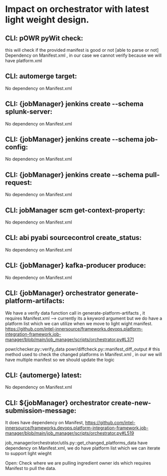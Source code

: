 # Impact on orchestrator with latest light weight design.

## CLI: pOWR pyWit check:
this will check if the provided manifest is good or not [able to parse or not]
Dependency on Manifest.xml , in our case we cannot verify because we will have platform.xml


## CLI: automerge target:
No dependency on Manifest.xml 


## CLI: {jobManager} jenkins create --schema splunk-server:
No dependency on Manifest.xml 

## CLI: {jobManager} jenkins create --schema job-config:
No dependency on Manifest.xml 


## CLI: {jobManager} jenkins create --schema pull-request:
No dependency on Manifest.xml 

## CLI: jobManager scm get-context-property:
No dependency on Manifest.xml 

## CLI: abi pyabi sourcecontrol create_status:
No dependency on Manifest.xml 

## CLI: {jobManager} kafka-producer produce:
No dependency on Manifest.xml 

## CLI: {jobManager} orchestrator generate-platform-artifacts:

We have a verify data function call in generate-platform-artifacts , it requires Manifest.xml --> currently its a keyword argument but we do have a platform list which we can utilize when we move to light wight manifest.
https://github.com/intel-innersource/frameworks.devops.platform-integration-framework.job-manager/blob/main/job_manager/scripts/orchestrator.py#L371

powr/checker.py::verify_data
powr/diffcheck.py::manifest_diff_output # this method used to check the changed platforms in Manifest.xml , in our we will have multiple manifest so we should update the logic


## CLI: {automerge} latest:
No dependency on Manifest.xml 

## CLI: ${jobManager} orchestrator create-new-submission-message:
It does have dependency on Manifest,
https://github.com/intel-innersource/frameworks.devops.platform-integration-framework.job-manager/blob/main/job_manager/scripts/orchestrator.py#L519

job_manager/orchestrator/utils.py::get_changed_platforms_data have dependency on Manifest.xml, we do have platform list which we can iterate to support light wieght


Open:
Check where we are pulling ingredient owner ids which requires Manifest to pull the data.



